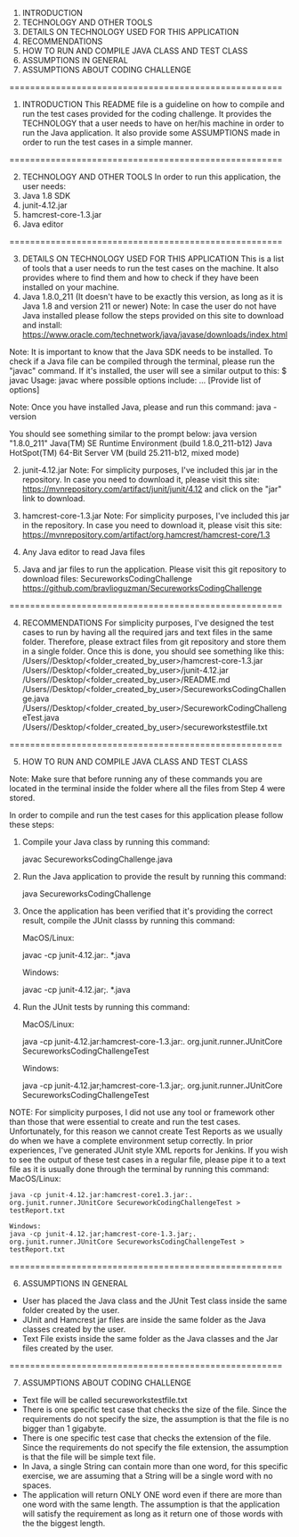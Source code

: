 1) INTRODUCTION
2) TECHNOLOGY AND OTHER TOOLS
3) DETAILS ON TECHNOLOGY USED FOR THIS APPLICATION
4) RECOMMENDATIONS
5) HOW TO RUN AND COMPILE JAVA CLASS AND TEST CLASS
6) ASSUMPTIONS IN GENERAL
7) ASSUMPTIONS ABOUT CODING CHALLENGE

=====================================================

1) INTRODUCTION
This README file is a guideline on how to compile and run the test cases provided for the coding challenge. 
It provides the TECHNOLOGY that a user needs to have on her/his machine in order to run the Java application.
It also provide some ASSUMPTIONS made in order to run the test cases in a simple manner.

=====================================================

2) TECHNOLOGY AND OTHER TOOLS
In order to run this application, the user needs:
1) Java 1.8 SDK
2) junit-4.12.jar
3) hamcrest-core-1.3.jar
4) Java editor

=====================================================

3) DETAILS ON TECHNOLOGY USED FOR THIS APPLICATION
This is a list of tools that a user needs to run the test cases on the machine. It also provides where to find them and how to check if they have been installed on your machine.
1) Java 1.8.0_211 (It doesn't have to be exactly this version, as long as it is Java 1.8 and version 211 or newer)
Note: In case the user do not have Java installed please follow the steps provided on this site to download and install: https://www.oracle.com/technetwork/java/javase/downloads/index.html

Note: It is important to know that the Java SDK needs to be installed. To check if a Java file can be compiled through the terminal, please run the "javac" command.
If  it's installed, the user will see a similar output to this:
$ javac
Usage: javac <options> <source files>
where possible options include:
... [Provide list of options]

Note: Once you have installed Java, please and run this command:
java -version

You should see something similar to the prompt below:
java version "1.8.0_211"
Java(TM) SE Runtime Environment (build 1.8.0_211-b12)
Java HotSpot(TM) 64-Bit Server VM (build 25.211-b12, mixed mode) 

2) junit-4.12.jar
Note: For simplicity purposes, I've included this jar in the repository. In case you need to download it, please visit this site: https://mvnrepository.com/artifact/junit/junit/4.12 and click on the "jar" link to download.

3) hamcrest-core-1.3.jar 
Note: For simplicity purposes, I've included this jar in the repository. In case you need to download it, please visit this site: https://mvnrepository.com/artifact/org.hamcrest/hamcrest-core/1.3

4) Any Java editor to read Java files

5) Java and jar files to run the application. Please visit this git repository to download files: SecureworksCodingChallenge
https://github.com/bravlioguzman/SecureworksCodingChallenge

=====================================================

4) RECOMMENDATIONS
For simplicity purposes, I've designed the test cases to run by having all the required jars and text files in the same folder. Therefore, please extract files from git repository and store them in a single folder.
Once this is done, you should see something like this: 
/Users/<username>/Desktop/<folder_created_by_user>/hamcrest-core-1.3.jar
/Users/<username>/Desktop/<folder_created_by_user>/junit-4.12.jar
/Users/<username>/Desktop/<folder_created_by_user>/README.md
/Users/<username>/Desktop/<folder_created_by_user>/SecureworksCodingChallenge.java
/Users/<username>/Desktop/<folder_created_by_user>/SecureworkCodingChallengeTest.java
/Users/<username>/Desktop/<folder_created_by_user>/secureworkstestfile.txt

=====================================================

5) HOW TO RUN AND COMPILE JAVA CLASS AND TEST CLASS

Note: Make sure that before running any of these commands you are located in the terminal inside the folder where all the files from Step 4 were stored.

In order to compile and run the test cases for this application please follow these steps:
1) Compile your Java class by running this command: 

	javac SecureworksCodingChallenge.java 

2) Run the Java application to provide the result by running this command:

	java SecureworksCodingChallenge
	
3) Once the application has been verified that it's providing the correct result, compile the JUnit classs by running this command:
	
	MacOS/Linux:
	
	javac -cp junit-4.12.jar:. *.java
	
	Windows:
	
	javac -cp junit-4.12.jar;. *.java
	
4) Run the JUnit tests by running this command:
	
	MacOS/Linux:
	
	java -cp junit-4.12.jar:hamcrest-core-1.3.jar:. org.junit.runner.JUnitCore SecureworksCodingChallengeTest
	
	Windows:
	
	java -cp junit-4.12.jar;hamcrest-core-1.3.jar;. org.junit.runner.JUnitCore SecureworksCodingChallengeTest
	
NOTE: For simplicity purposes, I did not use any tool or framework other than those that were essential to create and run the test cases. Unfortunately, for this reason we cannot create Test Reports as we usually do when we have a complete environment setup correctly. In prior experiences, I've generated JUnit style XML reports for Jenkins. If you wish to see the output of these test cases in a regular file, please pipe it to a text file as it is usually done through the terminal by running this command:
	MacOS/Linux:
	
	java -cp junit-4.12.jar:hamcrest-core1.3.jar:. org.junit.runner.JUnitCore SecureworkCodingChallengeTest > testReport.txt
	
	Windows:
	java -cp junit-4.12.jar;hamcrest-core-1.3.jar;. org.junit.runner.JUnitCore SecureworksCodingChallengeTest > testReport.txt

=====================================================
	
6) ASSUMPTIONS IN GENERAL
- User has placed the Java class and the JUnit Test class inside the same folder created by the user.
- JUnit and Hamcrest jar files are inside the same folder as the Java classes created by the user.
- Text File exists inside the same folder as the Java classes and the Jar files created by the user.

=====================================================

7) ASSUMPTIONS ABOUT CODING CHALLENGE
- Text file will be called secureworkstestfile.txt
- There is one specific test case that checks the size of the file. Since the requirements do not specify the size, the assumption is that the file is no bigger than 1 gigabyte.
- There is one specific test case that checks the extension of the file. Since the requirements do not specify the file extension, the assumption is that the file will be simple text file. 
- In Java, a single String can contain more than one word, for this specific exercise, we are assuming that a String will be a single word with no spaces.
- The application will return ONLY ONE word even if there are more than one word with the same length. The assumption is that the application will satisfy the requirement as long as it return one of those words with the the biggest length.

	
